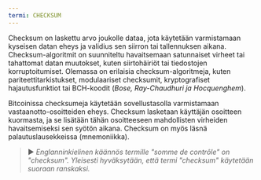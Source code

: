 ```yaml
---
termi: CHECKSUM
---
```


Checksum on laskettu arvo joukolle dataa, jota käytetään varmistamaan kyseisen datan eheys ja validius sen siirron tai tallennuksen aikana. Checksum-algoritmit on suunniteltu havaitsemaan satunnaiset virheet tai tahattomat datan muutokset, kuten siirtohäiriöt tai tiedostojen korruptoitumiset. Olemassa on erilaisia checksum-algoritmeja, kuten pariteettitarkistukset, modulaariset checksumit, kryptografiset hajautusfunktiot tai BCH-koodit (*Bose, Ray-Chaudhuri ja Hocquenghem*).

Bitcoinissa checksumeja käytetään sovellustasolla varmistamaan vastaanotto-osoitteiden eheys. Checksum lasketaan käyttäjän osoitteen kuormasta, ja se lisätään tähän osoitteeseen mahdollisten virheiden havaitsemiseksi sen syötön aikana. Checksum on myös läsnä palautuslausekkeissa (mnemoniikka).

> ► *Englanninkielinen käännös termille "somme de contrôle" on "checksum". Yleisesti hyväksytään, että termi "checksum" käytetään suoraan ranskaksi.*